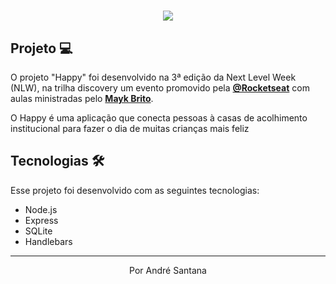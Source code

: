 <h1 align="center"> <img src="https://raw.githubusercontent.com/hebertcisco/happy/master/web/src/images/logo.svg" > </h1>

## Projeto 💻

O projeto "Happy" foi desenvolvido na 3ª edição da Next Level Week (NLW), na trilha discovery um evento promovido pela **[@Rocketseat](https://github.com/Rocketseat)** com aulas ministradas pelo **[Mayk Brito](https://github.com/maykbrito)**.

<p></p>

O Happy é uma aplicação que conecta pessoas à casas de acolhimento institucional para fazer o dia de muitas crianças mais feliz

## Tecnologias 🛠️

Esse projeto foi desenvolvido com as seguintes tecnologias:

* Node.js
* Express
* SQLite
* Handlebars
---

<p align="center">Por André Santana</p>
